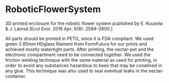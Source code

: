 # RoboticFlowerSystem
3D printed enclosure for the robotic flower system published by E. Kuusela &amp; J. Lämsä [Ecol Evol. 2016 Apr; 6(8): 2594–2600.]

All parts should be printed in PETG, since it is FDA compliant. We used green 2.85mm HDglass filament from FormFutura for our prints and achieved mostly watertight parts. After printing, the nectar-pot and the electronic compartment need to be connected together. We used the friction welding technique with the same material as used for printing, in order to avoid any substances hazardous to bees that may be conatined in any glue. This technique was also used to seal eventual leaks in the nectar-container.
